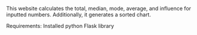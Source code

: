 This website calculates the total, median, mode, average, and influence for inputted numbers. Additionally, it generates a sorted chart.

Requirements:
  Installed python Flask library
